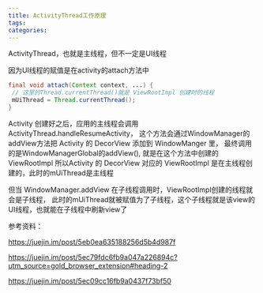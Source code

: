 ```yaml
---
title: ActivityThread工作原理
tags:
categories:
---
```


ActivityThread，也就是主线程，但不一定是UI线程

因为UI线程的赋值是在activity的attach方法中
```java
final void attach(Context context, ...) {
 // 这里的Thread.currentThread()就是 ViewRootImpl 创建时的线程
 mUiThread = Thread.currentThread();
}
```

Activity 创建好之后，应用的主线程会调用 ActivityThread.handleResumeActivity，
这个方法会通过WindowManager的addView方法把 Activity 的 DecorView 添加到 WindowManger 里，
最终调用的是WindowManagerGlobal的addView(), 就是在这个方法中创建的 ViewRootImpl
所以Activity 的 DecorView 对应的 ViewRootImpl 是在主线程创建的，此时的mUiThread是主线程


但当 WindowManager.addView 在子线程调用时，ViewRootImpl创建的线程就会是子线程，
此时的mUiThread就被赋值为了子线程，这个子线程就是该view的UI线程，也就能在子线程中刷新view了


参考资料：

https://juejin.im/post/5eb0ea635188256d5b4d987f

https://juejin.im/post/5ec79fdc6fb9a047a226894c?utm_source=gold_browser_extension#heading-2

https://juejin.im/post/5ec09cc16fb9a0437f73bf50